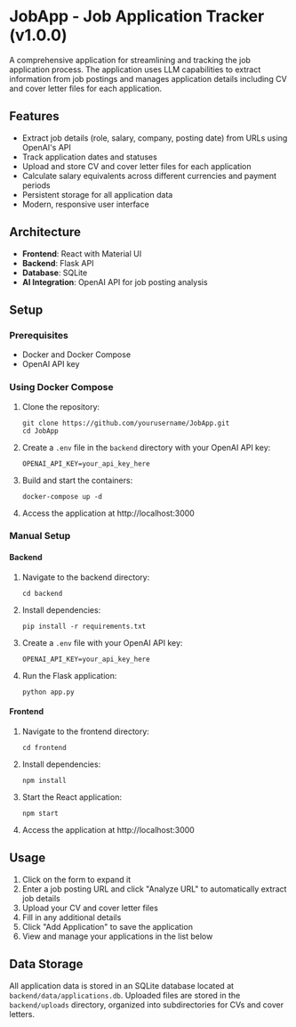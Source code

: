# JobApp - Job Application Tracker (v1.0.0)

A comprehensive application for streamlining and tracking the job application process. The application uses LLM capabilities to extract information from job postings and manages application details including CV and cover letter files for each application.

## Features

- Extract job details (role, salary, company, posting date) from URLs using OpenAI's API
- Track application dates and statuses
- Upload and store CV and cover letter files for each application
- Calculate salary equivalents across different currencies and payment periods
- Persistent storage for all application data
- Modern, responsive user interface

## Architecture

- **Frontend**: React with Material UI
- **Backend**: Flask API
- **Database**: SQLite
- **AI Integration**: OpenAI API for job posting analysis

## Setup

### Prerequisites

- Docker and Docker Compose
- OpenAI API key

### Using Docker Compose

1. Clone the repository:
   ```
   git clone https://github.com/yourusername/JobApp.git
   cd JobApp
   ```

2. Create a `.env` file in the `backend` directory with your OpenAI API key:
   ```
   OPENAI_API_KEY=your_api_key_here
   ```

3. Build and start the containers:
   ```
   docker-compose up -d
   ```

4. Access the application at http://localhost:3000

### Manual Setup

#### Backend

1. Navigate to the backend directory:
   ```
   cd backend
   ```

2. Install dependencies:
   ```
   pip install -r requirements.txt
   ```

3. Create a `.env` file with your OpenAI API key:
   ```
   OPENAI_API_KEY=your_api_key_here
   ```

4. Run the Flask application:
   ```
   python app.py
   ```

#### Frontend

1. Navigate to the frontend directory:
   ```
   cd frontend
   ```

2. Install dependencies:
   ```
   npm install
   ```

3. Start the React application:
   ```
   npm start
   ```

4. Access the application at http://localhost:3000

## Usage

1. Click on the form to expand it
2. Enter a job posting URL and click "Analyze URL" to automatically extract job details
3. Upload your CV and cover letter files
4. Fill in any additional details
5. Click "Add Application" to save the application
6. View and manage your applications in the list below

## Data Storage

All application data is stored in an SQLite database located at `backend/data/applications.db`. Uploaded files are stored in the `backend/uploads` directory, organized into subdirectories for CVs and cover letters.
